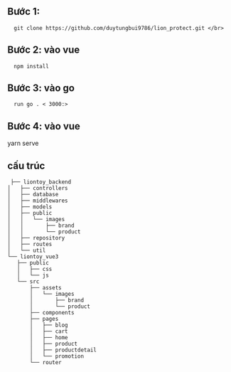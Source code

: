 

## Bước 1: 
```
  git clone https://github.com/duytungbui9786/lion_protect.git </br>
  ```
## Bước 2: vào vue 
```
  npm install
  ```
## Bước 3: vào go  
```
  run go . < 3000:> 
  ```
## Bước 4: vào vue 
  yarn serve
  
  ##   cấu trúc 
 ``` 
  ├── liontoy_backend
│   ├── controllers
│   ├── database
│   ├── middlewares
│   ├── models
│   ├── public
│   │   └── images
│   │       ├── brand
│   │       └── product
│   ├── repository
│   ├── routes
│   └── util
└── liontoy_vue3
    ├── public
    │   ├── css
    │   └── js
    └── src
        ├── assets
        │   └── images
        │       ├── brand
        │       └── product
        ├── components
        ├── pages
        │   ├── blog
        │   ├── cart
        │   ├── home
        │   ├── product
        │   ├── productdetail
        │   └── promotion
        └── router
```
